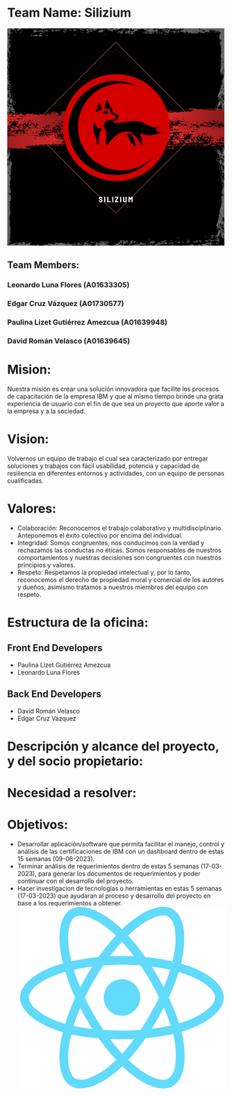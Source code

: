 # Team Name: Silizium
![](SiliziumLogo.png)

## Team Members: 
### Leonardo Luna Flores (A01633305)
### Edgar Cruz Vázquez (A01730577)
### Paulina Lizet Gutiérrez Amezcua (A01639948)
### David Román Velasco (A01639645)

# Mision:

Nuestra misión es crear una solución innovadora que facilite los procesos de capacitación de la empresa IBM y que al mismo tiempo brinde una grata experiencia de usuario con el fin de que sea un proyecto que aporte valor a la empresa y a la sociedad.

# Vision:

Volvernos un equipo de trabajo el cual sea caracterizado por entregar soluciones y trabajos con fácil usabilidad, potencia y capacidad de resiliencia en diferentes entornos y actividades, con un equipo de personas cualificadas. 

# Valores:
* Colaboración: Reconocemos el trabajo colaborativo y multidisciplinario. Anteponemos el éxito colectivo por encima del individual.
* Integridad: Somos congruentes, nos conducimos con la verdad y rechazamos las conductas no éticas. Somos responsables de nuestros comportamientos y nuestras decisiones son congruentes con nuestros principios y valores.
* Respeto: Respetamos la propiedad intelectual y, por lo tanto, reconocemos el derecho de propiedad moral y comercial de los autores y dueños, asimismo tratamos a nuestros miembros del equipo con respeto.

# Estructura de la oficina:
## Front End Developers
* Paulina Lizet Gutiérrez Amezcua
* Leonardo Luna Flores

## Back End Developers
* David Román Velasco 
* Edgar Cruz Vázquez

# Descripción y alcance del proyecto, y del socio propietario:

# Necesidad a resolver:

# Objetivos: 
* Desarrollar aplicación/software que permita facilitar el manejo, control y análisis de las certificaciones de IBM con un dashboard dentro de estas 15 semanas (09-06-2023).
* Terminar análisis de requerimientos dentro de estas 5 semanas (17-03-2023), para generar los documentos de requerimientos y poder continuar con el desarrollo del proyecto.
* Hacer investigacion de tecnologías o herramientas en estas 5 semanas (17-03-2023) que ayudaran al proceso y desarrollo del proyecto en base a los requerimientos a obtener.
![](reactLogo.png)


